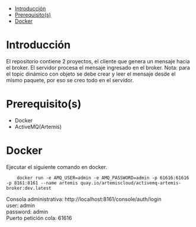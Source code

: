 
- [Introducción](#introducción)
- [Prerequisito(s)](#prerequisitos)
- [Docker](#docker)

# Introducción

El repositorio contiene 2 proyectos, el cliente que genera un mensaje hacia el broker. El servidor procesa el mensaje ingresado en el broker. Nota: para el topic dinámico con objeto se debe crear y leer el mensaje desde el mismo paquete, por eso se creo todo en el servidor.

# Prerequisito(s)

- Docker
- ActiveMQ(Artemis)

# Docker

Ejecutar el siguiente comando en docker.

```
    docker run -e AMQ_USER=admin -e AMQ_PASSWORD=admin -p 61616:61616 -p 8161:8161 --name artemis quay.io/artemiscloud/activemq-artemis-broker:dev.latest
```

Consola administrativa: http://localhost:8161/console/auth/login \
user: admin \
password: admin \
Puerto petición cola: 61616
